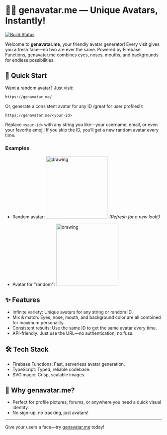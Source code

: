 # 🧑‍🎨 genavatar.me — Unique Avatars, Instantly!

[![Build Status](https://img.shields.io/badge/build-passing-brightgreen)](https://genavatar.me/)

Welcome to **genavatar.me**, your friendly avatar generator! Every visit gives you a fresh face—no two are ever the same. Powered by Firebase Functions, genavatar.me combines eyes, noses, mouths, and backgrounds for endless possibilities.

## 🚀 Quick Start

Want a random avatar? Just visit:

```
https://genavatar.me/
```

Or, generate a consistent avatar for any ID (great for user profiles!):

```
https://genavatar.me/<your-id>
```

Replace `<your-id>` with any string you like—your username, email, or even your favorite emoji! If you skip the ID, you’ll get a new random avatar every time.

### Examples

- Random avatar:
  <img src="https://genavatar.me/" alt="drawing" width="200"/>
  _(Refresh for a new look!)_

- Avatar for "random":
  <img src="https://genavatar.me/random" alt="drawing" width="200"/>

## ✨ Features

- Infinite variety: Unique avatars for any string or random ID.
- Mix & match: Eyes, nose, mouth, and background color are all combined for maximum personality.
- Consistent results: Use the same ID to get the same avatar every time.
- API-friendly: Just use the URL—no authentication, no fuss.

## 🛠️ Tech Stack

- Firebase Functions: Fast, serverless avatar generation.
- TypeScript: Typed, reliable codebase.
- SVG magic: Crisp, scalable images.

## 🤔 Why genavatar.me?

- Perfect for profile pictures, forums, or anywhere you need a quick visual identity.
- No sign-up, no tracking, just avatars!

---

Give your users a face—try [genavatar.me](https://genavatar.me/) today!
